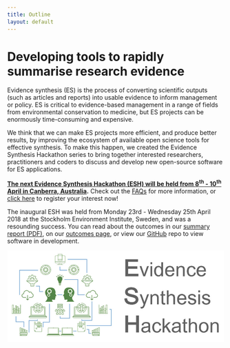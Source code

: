 ```yaml
---
title: Outline
layout: default
---
```

# Developing tools to rapidly summarise research evidence

Evidence synthesis (ES) is the process of converting scientific outputs (such as articles and reports) into usable evidence to inform management or policy. ES is critical to evidence-based management in a range of fields from environmental conservation to medicine, but ES projects can be enormously time-consuming and expensive.

We think that we can make ES projects more efficient, and produce better results, by improving the ecosystem of available open science tools for effective synthesis. To make this happen, we created the Evidence Synthesis Hackathon series to bring together interested researchers, practitioners and coders to discuss and develop new open-source software for ES applications.

<strong><a href="/pages/events/2019_04_canberra/home.html">The next Evidence Synthesis Hackathon (ESH) will be held from 8<sup>th</sup> - 10<sup>th</sup> April in Canberra, Australia</a>.</strong> Check out the <a href="/pages/events/2019_04_canberra/faq.html">FAQs</a> for more information, or <a href="/pages/events/2019_04_canberra/EoI.html">click here</a> to register your interest now!

The inaugural ESH was held from Monday 23rd - Wednesday 25th April 2018 at the Stockholm Environment Institute, Sweden, and was a resounding success. You can read about the outcomes in our <a href="/assets/docs/evidence-synthesis-hackathon-summary-report-2018.pdf" target="_blank" rel="noopener">summary report (PDF)</a>, on our <a href="/pages/events/2018_04_stockholm/home.html">outcomes page</a>, or view our <a href="https://github.com/ESHackathon" target="_blank" rel="noopener">GitHub</a> repo to view software in development.

<img src="/assets/images/logos/promo_image.jpg" alt="ESH"/>